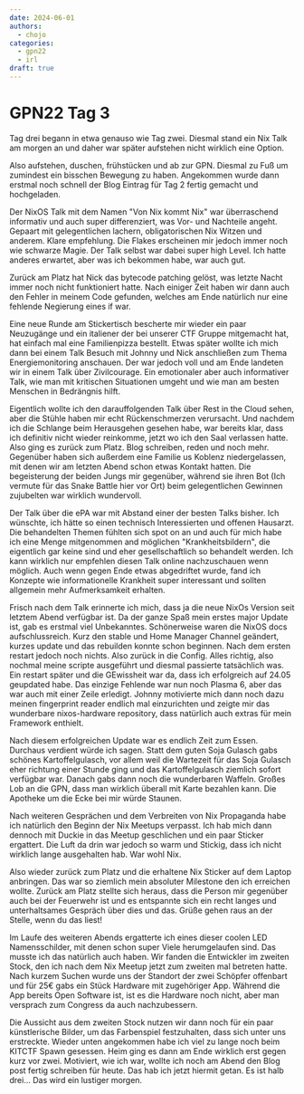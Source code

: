 ```yaml
---
date: 2024-06-01
authors:
  - chojo  
categories:
  - gpn22
  - irl
draft: true
---
```


# GPN22 Tag 3

Tag drei begann in etwa genauso wie Tag zwei. Diesmal stand ein Nix Talk am morgen an und daher war später aufstehen nicht wirklich eine Option.

Also aufstehen, duschen, frühstücken und ab zur GPN. Diesmal zu Fuß um zumindest ein bisschen Bewegung zu haben. Angekommen wurde dann erstmal noch schnell der Blog Eintrag für Tag 2 fertig gemacht und hochgeladen.

Der NixOS Talk mit dem Namen "Von Nix kommt Nix" war überraschend informativ und auch super differenziert, was Vor- und Nachteile angeht. Gepaart mit gelegentlichen lachern, obligatorischen Nix Witzen und anderem. Klare empfehlung. Die Flakes erscheinen mir jedoch immer noch wie schwarze Magie. Der Talk selbst war dabei super high Level. Ich hatte anderes erwartet, aber was ich bekommen habe, war auch gut.

Zurück am Platz hat Nick das bytecode patching gelöst, was letzte Nacht immer noch nicht funktioniert hatte. Nach einiger Zeit haben wir dann auch den Fehler in meinem Code gefunden, welches am Ende natürlich nur eine fehlende Negierung eines if war.

Eine neue Runde am Stickertisch bescherte mir wieder ein paar Neuzugänge und ein italiener der bei unserer CTF Gruppe mitgemacht hat, hat einfach mal eine Familienpizza bestellt. Etwas später wollte ich mich dann bei einem Talk Besuch mit Johnny und Nick anschließen zum Thema Energiemonitoring anschauen. Der war jedoch voll und am Ende landeten wir in einem Talk über Zivilcourage. Ein emotionaler aber auch informativer Talk, wie man mit kritischen Situationen umgeht und wie man am besten Menschen in Bedrängnis hilft.

Eigentlich wollte ich den darauffolgenden Talk über Rest in the Cloud sehen, aber die Stühle haben mir echt Rückenschmerzen verursacht. Und nachdem ich die Schlange beim Herausgehen gesehen habe, war bereits klar, dass ich definitiv nicht wieder reinkomme, jetzt wo ich den Saal verlassen hatte. Also ging es zurück zum Platz. Blog schreiben, reden und noch mehr. Gegenüber haben sich außerdem eine Familie us Koblenz niedergelassen, mit denen wir am letzten Abend schon etwas Kontakt hatten. Die begeisterung der beiden Jungs mir gegenüber, während sie ihren Bot (Ich vermute für das Snake Battle hier vor Ort) beim gelegentlichen Gewinnen zujubelten war wirklich wundervoll.

Der Talk über die ePA war mit Abstand einer der besten Talks bisher. Ich wünschte, ich hätte so einen technisch Interessierten und offenen Hausarzt. Die behandelten Themen fühlten sich spot on an und auch für mich habe ich eine Menge mitgenommen and möglichen "Krankheitsbildern", die eigentlich gar keine sind und eher gesellschaftlich so behandelt werden. Ich kann wirklich nur empfehlen diesen Talk online nachzuschauen wenn möglich. Auch wenn gegen Ende etwas abgedriftet wurde, fand ich Konzepte wie informationelle Krankheit super interessant und sollten allgemein mehr Aufmerksamkeit erhalten.

Frisch nach dem Talk erinnerte ich mich, dass ja die neue NixOs Version seit letztem Abend verfügbar ist. Da der ganze Spaß mein erstes major Update ist, gab es erstmal viel Unbekanntes. Schönerweise waren die NixOS docs aufschlussreich. Kurz den stable und Home Manager Channel geändert, kurzes update und das rebuilden konnte schon beginnen. Nach dem ersten restart jedoch noch nichts. Also zurück in die Config. Alles richtig, also nochmal meine scripte ausgeführt und diesmal passierte tatsächlich was. Ein restart später und die GEwissheit war da, dass ich erfolgreich auf 24.05 geupdated habe. Das einzige Fehlende war nun noch Plasma 6, aber das war auch mit einer Zeile erledigt. Johnny motivierte mich dann noch dazu meinen fingerprint reader endlich mal einzurichten und zeigte mir das wunderbare nixos-hardware repository, dass natürlich auch extras für mein Framework enthielt. 

Nach diesem erfolgreichen Update war es endlich Zeit zum Essen. Durchaus verdient würde ich sagen. Statt dem guten Soja Gulasch gabs schönes Kartoffelgulasch, vor allem weil die Wartezeit für das Soja Gulasch eher richtung einer Stunde ging und das Kartoffelgulasch ziemlich sofort verfügbar war. Danach gabs dann noch die wunderbaren Waffeln. Großes Lob an die GPN, dass man wirklich überall mit Karte bezahlen kann. Die Apotheke um die Ecke bei mir würde Staunen.

Nach weiteren Gesprächen und dem Verbreiten von Nix Propaganda habe ich natürlich den Beginn der Nix Meetups verpasst. Ich hab mich dann dennoch mit Duckie in das Meetup geschlichen und ein paar Sticker ergattert. Die Luft da drin war jedoch so warm und Stickig, dass ich nicht wirklich lange ausgehalten hab. War wohl Nix.

Also wieder zurück zum Platz und die erhaltene Nix Sticker auf dem Laptop anbringen. Das war so ziemlich mein absoluter Milestone den ich erreichen wollte. Zurück am Platz stellte sich heraus, dass die Person mir gegenüber auch bei der Feuerwehr ist und es entspannte sich ein recht langes und unterhaltsames Gespräch über dies und das. Grüße gehen raus an der Stelle, wenn du das liest!

Im Laufe des weiteren Abends ergatterte ich eines dieser coolen LED Namensschilder, mit denen schon super Viele herumgelaufen sind. Das musste ich das natürlich auch haben. Wir fanden die Entwickler im zweiten Stock, den ich nach dem Nix Meetup jetzt zum zweiten mal betreten hatte. Nach kurzem Suchen wurde uns der Standort der zwei Schöpfer offenbart und für 25€ gabs ein Stück Hardware mit zugehöriger App. Während die App bereits Open Software ist, ist es die Hardware noch nicht, aber man versprach zum Congress da auch nachzubessern.

Die Aussicht aus dem zweiten Stock nutzen wir dann noch für ein paar künstlerische Bilder, um das Farbenspiel festzuhalten, dass sich unter uns erstreckte. Wieder unten angekommen habe ich viel zu lange noch beim KITCTF Spawn gesessen. Heim ging es dann am Ende wirklich erst gegen kurz vor zwei. Motiviert, wie ich war, wollte ich noch am Abend den Blog post fertig schreiben für heute. Das hab ich jetzt hiermit getan. Es ist halb drei... Das wird ein lustiger morgen.


